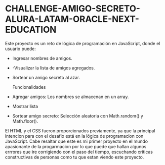 # CHALLENGE-AMIGO-SECRETO-ALURA-LATAM-ORACLE-NEXT-EDUCATION
Este proyecto es un reto de lógica de programación en JavaScript, donde el usuario puede:  
- Ingresar nombres de amigos.
- -Visualizar la lista de amigos agregados.
- Sortear un amigo secreto al azar.

  
  Funcionalidades
- Agregar amigos: Los nombres se almacenan en un array.
- Mostrar lista
- Sortear amigo secreto: Selección aleatoria con Math.random() y Math.floor().
  
El HTML y el CSS fueron proporcionados previamente, ya que la principal intencion para con el desafio está en la lógica de programacion con JavaScript. Cabe resaltar que este es mi primer proyecto en el mundo apasionante de la progarmacion por lo que puede que hallan algunos errrores que ire corrigiendo con el paso del tiempo, escuchando criticas constructivas de personas como tu que estan viendo este proyecto.

